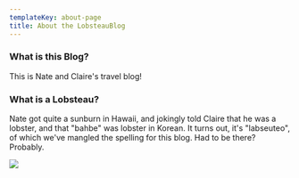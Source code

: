 ```yaml
---
templateKey: about-page
title: About the LobsteauBlog
---
```

### What is this Blog?

This is Nate and Claire's travel blog!

### What is a Lobsteau?

Nate got quite a sunburn in Hawaii, and jokingly told Claire that he was a lobster, and that "bahbe" was lobster in Korean. It turns out, it's "labseuteo", of which we've mangled the spelling for this blog. Had to be there? Probably. 

![](/img/savethedate_frontone.jpg)
